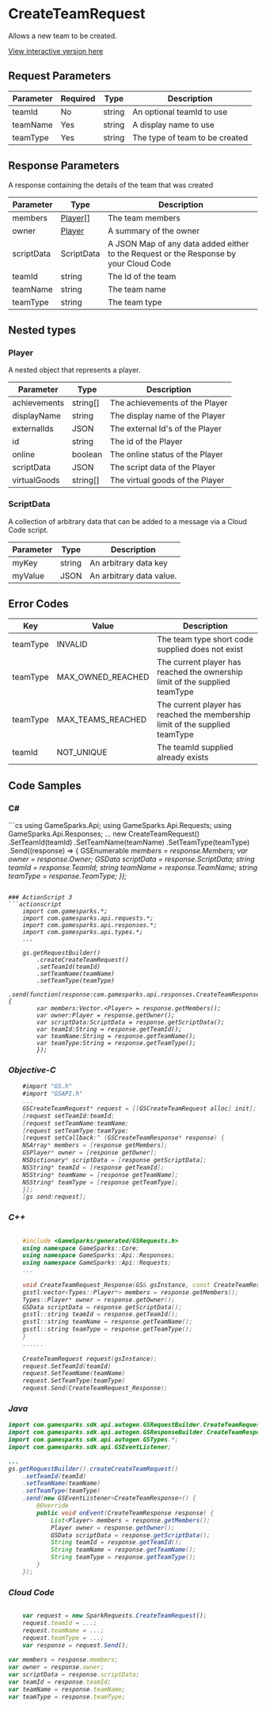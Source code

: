 
# CreateTeamRequest


Allows a new team to be created.


<a href="https://api.gamesparks.net/#createteamrequest" target="_gsapi">View interactive version here</a>

## Request Parameters

Parameter | Required | Type | Description
--------- | -------- | ---- | -----------
teamId | No | string | An optional teamId to use
teamName | Yes | string | A display name to use
teamType | Yes | string | The type of team to be created

## Response Parameters


A response containing the details of the team that was created

Parameter | Type | Description
--------- | ---- | -----------
members | [Player[]](#player) | The team members
owner | [Player](#player) | A summary of the owner
scriptData | ScriptData | A JSON Map of any data added either to the Request or the Response by your Cloud Code
teamId | string | The Id of the team
teamName | string | The team name
teamType | string | The team type

## Nested types

### Player

A nested object that represents a player.

Parameter | Type | Description
--------- | ---- | -----------
achievements | string[] | The achievements of the Player
displayName | string | The display name of the Player
externalIds | JSON | The external Id's of the Player
id | string | The id of the Player
online | boolean | The online status of the Player
scriptData | JSON | The script data of the Player
virtualGoods | string[] | The virtual goods of the Player

### ScriptData

A collection of arbitrary data that can be added to a message via a Cloud Code script.

Parameter | Type | Description
--------- | ---- | -----------
myKey | string | An arbitrary data key
myValue | JSON | An arbitrary data value.

## Error Codes

Key | Value | Description
--------- | ----------- | -----------
teamType | INVALID | The team type short code supplied does not exist
teamType | MAX_OWNED_REACHED | The current player has reached the ownership limit of the supplied teamType
teamType | MAX_TEAMS_REACHED | The current player has reached the membership limit of the supplied teamType
teamId | NOT_UNIQUE | The teamId supplied already exists

## Code Samples

<h3>C#</h3>
```cs
	using GameSparks.Api;
	using GameSparks.Api.Requests;
	using GameSparks.Api.Responses;
	...
	new CreateTeamRequest()
		.SetTeamId(teamId)
		.SetTeamName(teamName)
		.SetTeamType(teamType)
		.Send((response) => {
		GSEnumerable<var> members = response.Members; 
		var owner = response.Owner; 
		GSData scriptData = response.ScriptData; 
		string teamId = response.TeamId; 
		string teamName = response.TeamName; 
		string teamType = response.TeamType; 
		});

```

### ActionScript 3
```actionscript
	import com.gamesparks.*;
	import com.gamesparks.api.requests.*;
	import com.gamesparks.api.responses.*;
	import com.gamesparks.api.types.*;
	...
	
	gs.getRequestBuilder()
	    .createCreateTeamRequest()
		.setTeamId(teamId)
		.setTeamName(teamName)
		.setTeamType(teamType)
		.send(function(response:com.gamesparks.api.responses.CreateTeamResponse):void {
		var members:Vector.<Player> = response.getMembers(); 
		var owner:Player = response.getOwner(); 
		var scriptData:ScriptData = response.getScriptData(); 
		var teamId:String = response.getTeamId(); 
		var teamName:String = response.getTeamName(); 
		var teamType:String = response.getTeamType(); 
		});

```

### Objective-C
```objectivec
	#import "GS.h"
	#import "GSAPI.h"
	...
	GSCreateTeamRequest* request = [[GSCreateTeamRequest alloc] init];
	[request setTeamId:teamId;
	[request setTeamName:teamName;
	[request setTeamType:teamType;
	[request setCallback:^ (GSCreateTeamResponse* response) {
	NSArray* members = [response getMembers]; 
	GSPlayer* owner = [response getOwner]; 
	NSDictionary* scriptData = [response getScriptData]; 
	NSString* teamId = [response getTeamId]; 
	NSString* teamName = [response getTeamName]; 
	NSString* teamType = [response getTeamType]; 
	}];
	[gs send:request];

```

### C++
```cpp

	#include <GameSparks/generated/GSRequests.h>
	using namespace GameSparks::Core;
	using namespace GameSparks::Api::Responses;
	using namespace GameSparks::Api::Requests;
	...
	
	void CreateTeamRequest_Response(GS& gsInstance, const CreateTeamResponse& response) {
	gsstl:vector<Types::Player*> members = response.getMembers(); 
	Types::Player* owner = response.getOwner(); 
	GSData scriptData = response.getScriptData(); 
	gsstl::string teamId = response.getTeamId(); 
	gsstl::string teamName = response.getTeamName(); 
	gsstl::string teamType = response.getTeamType(); 
	}
	......
	
	CreateTeamRequest request(gsInstance);
	request.SetTeamId(teamId)
	request.SetTeamName(teamName)
	request.SetTeamType(teamType)
	request.Send(CreateTeamRequest_Response);
```

### Java
```java
import com.gamesparks.sdk.api.autogen.GSRequestBuilder.CreateTeamRequest;
import com.gamesparks.sdk.api.autogen.GSResponseBuilder.CreateTeamResponse;
import com.gamesparks.sdk.api.autogen.GSTypes.*;
import com.gamesparks.sdk.api.GSEventListener;

...
gs.getRequestBuilder().createCreateTeamRequest()
	.setTeamId(teamId)
	.setTeamName(teamName)
	.setTeamType(teamType)
	.send(new GSEventListener<CreateTeamResponse>() {
		@Override
		public void onEvent(CreateTeamResponse response) {
			List<Player> members = response.getMembers(); 
			Player owner = response.getOwner(); 
			GSData scriptData = response.getScriptData(); 
			String teamId = response.getTeamId(); 
			String teamName = response.getTeamName(); 
			String teamType = response.getTeamType(); 
		}
	});

```

### Cloud Code
```javascript

	var request = new SparkRequests.CreateTeamRequest();
	request.teamId = ...;
	request.teamName = ...;
	request.teamType = ...;
	var response = request.Send();
	
var members = response.members; 
var owner = response.owner; 
var scriptData = response.scriptData; 
var teamId = response.teamId; 
var teamName = response.teamName; 
var teamType = response.teamType; 
```



